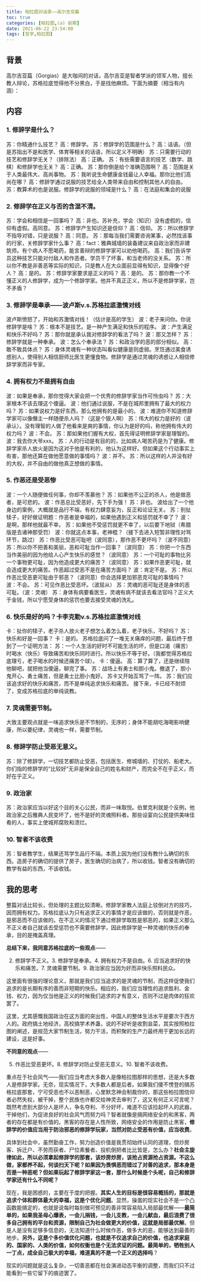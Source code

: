 ```yaml
---
title: 柏拉图对话录——高尔吉亚篇
toc: true
categories: [柏拉图,(a) 前期]
date: 2021-06-22 23:54:00
tags: [哲学,柏拉图]
---
```


## 背景
高尔吉亚篇（Gorgias）是大咖间的对话，高尔吉亚是智者学派的领军人物，擅长教人辩论，苏格拉底觉得他不分黑白，于是找他麻烦。下面为摘要（相当有内涵）：

## 内容

### 1. 修辞学是什么？
苏：你精通什么技艺？
高：修辞学。
苏：修辞学的范围是什么？
高：话语。（但是苏指出不是和医学、体育等相关的话语，所以定义不明确）
苏：只需要行动的技艺和修辞学无关？（排除法）
高：正确。
苏：有些需要语言的技艺（数学、跳棋）和修辞学也无关？
高：正确。
苏：那你倒是给个准确范围啊？
高：范围是关于人类最伟大、高尚事物。
苏：我听说生命健康金钱最让人幸福。那你比他们高尚在哪？
高：修辞学通过说服的技艺给全人类带来自由和控制其他人的自由。
苏：教算术的也是说服。修辞学的说服的领域是什么？ 
高：在法庭和集会的说服

### 2. 修辞学在正义与否的含混不清。

苏：学会和相信是一回事吗？
高：非也。苏补充，学会（知识）没有虚假的，信仰有虚假。高同意。
苏：修辞学产生知识还是信仰？
高：信仰。
苏：所以修辞学不指导对错，只是说服？
高：同意。
苏：那每当我们需要咨询某事，必然找该事的行家，关修辞学家什么事？
高：fact：雅典城墙的装备建议来自政治家而非建筑师。有个病人不愿喝药，能言善辩的修辞学家可以劝他喝药。
高：我们告诉学员这种技艺只能对付敌人和作恶者。学员干了坏事，和当老师的没关系。
苏：所以你不教是非善恶等实际的知识，只是教人在大众面前显得有知识，显得像个好人？
高：是的。
苏：修辞学家要求是正义的吗？
高：是的。
苏：那你教一个不懂正义的人修辞学，成为一个修辞学家。他并不真正正义，所以不是修辞学家，岂不矛盾？

### 3. 修辞学是奉承——波卢斯v.s.苏格拉底激情对线

波卢斯愤怒了，开始和苏激情对线！（估计是高的学生）
波：老子来问你。你说修辞学是啥？
苏：根本不是技艺。是一种产生满足和快乐的程序。
波：产生满足和快乐不好吗？
苏：那你就是承认我对修辞学的看法了吗？
波：那又怎样？
苏：修辞学就是一种奉承。
波：怎么个奉承法？
苏：和政治学的恶的部分相似。
高：敢不敢具体点？
苏：身体灵魂有一种状态叫看似健康是则虚弱。烹饪通过美食诱惑别人，使得别人相信厨师比医生更懂食物。修辞学是通过灵魂的诱惑让人相信修辞学家而非专家。

### 4. 拥有权力不是拥有自由

波：如果是奉承，那你觉得大家会把一个优秀的修辞学家当作可怜虫吗？
苏：大家根本不该去理这个傻逼。
波：他们通过说服，不是在城邦里拥有了最大的权力吗？
苏：如果说权力是好东西，那么他拥有的是最小的。
波：难道你不知道修辞学家可以像僭主一样随便杀人吗？（这是个狠人啊）
苏：伟大的权力是好的（波承认）。没有理智的人做了他看来是爽的事情，你认为是好的吗，称他拥有伟大的权力吗？
波：不会。
苏：那如果他们握有大权，首先得证明修辞学家是理智的。
波：我去你大爷xxx。
苏：人的行动是有目的的，比如病人喝苦药是为了健康。修辞学家杀人放火是因为这对于他是有利的，他认为这样好。但如果这个行动事实上有害，那他还算在做他愿意做的事情吗？
波：并不。
苏：所以这样的人并没有好的大权，并不自由的做他真正想做的事情。

### 5. 作恶还是受恶惨

波：一个人随便做任何事，你却不羡慕他？
苏：如果他不公正的杀人，他是做恶者，是可悲的。
波：作恶总比受恶好，先下手为强！
苏：非也。
波给出了一个他身边的案例，大概就是品行不端，有权力肆意妄为，反正和论证无关。
苏：别扯犊子，好好做证明题：作恶者是幸福的，如果他遇到正义和惩罚就不幸了？
波：是啊，那样他就最不幸。
苏：如果他不受惩罚就更不幸了，以后要下地狱（希腊版是去诸神那受罚）
波：你就这点本事，老神棍？（接下去进入短暂非理性对骂环节，跳过）
苏：作恶比受恶可耻吧（波同意），那作恶不更坏吗？（波不同意）
苏：所以你不把善和美丽，恶和可耻当作一回事？（波同意）
苏：你把一个东西当作美丽的因为他给人心产生快乐的感觉？（波同意）
苏：一个可耻的事物比另一个事物更可耻，因为他造成更大的痛苦？（波同意）
苏：如果作恶更可耻，就会造成更大的痛苦。作恶超过受恶不是在痛苦方面吗？
波：肯定不是。
苏：所以作恶比受恶更可耻由于邪恶？（波同意）你会选择更加邪恶克可耻的事情吗？
波：不会。
苏：可见作恶比受恶坏。（波屈从）
苏：灵魂的恶可耻还是身体的恶可耻。（波：灵魂）
苏：身体有病要看医生，灵魂有病不就该去看法官吗？正义大于金钱，所以宁愿受身体的惩罚也要去接受灵魂的洗礼。

### 6. 快乐是好的吗？卡李克勤v.s.苏格拉底激情对线

卡：扯你的犊子，老子杀人放火老子想怎么着怎么着，老子快乐，不好吗？
苏：快乐和好是一回事？
卡：是的。
苏格拉底问了一堆无关痛痒的问题，最后终于想到了一个证明方法：
苏：一个人生活的好时不可能生活的坏，但是口渴（痛苦）时喝水（快乐）导致痛苦和快乐同时进行。所以快乐不等于好。（我都觉得苏格拉底理亏，老子喝水的时候还痛苦个球）。
卡：傻逼。
高：算了算了，还是继续陪他聊吧，就把他当傻逼，聊完了事。
苏：战场上有勇士和胆小鬼。撤退了，胆小鬼开心、勇士痛苦，但是勇士比胆小鬼好。
苏卡又开始互骂了一阵。
苏：我们应该追求好的快乐和痛苦，而不是单纯追求快乐和痛苦。
接下来，卡已经不耐烦了，变成苏格拉底的单纯说教。

### 7. 灵魂需要节制。

大致主要观点就是一味追求快乐是不节制的，无序的；身体不能胡吃海喝影响健康，所以要纪律，灵魂也一样，需要节制。

### 8. 修辞学防止受恶无意义。

苏：除了修辞学，一切技艺都防止受恶，包括医生、修城墙的、打仗的、船老大。你们指的修辞学的“比较好”无非是保全自己的姓名和财产，而完全不在乎正义，而好在乎正义。

### 9. 政治家

苏：政治家应当以好这个目的关心公民，而非一味取悦。伯里克利就是个反例，他政治家之后雅典人民变坏了，他不是好的灵魂照料者。那些设宴向公民提供美味佳肴的人，事实上使城邦腐败和溃烂。

### 10. 智者不该收费

苏：智者教学生，结果还骂学生品行不端。本质上因为他们没有教什么确切的东西。造房子的确切的提供了房子，医生确切的治病了，所以收钱。智者没有确切的教学有益的东西，不该收钱。

## 我的思考
整篇对话比较长，但处理的主题比较清晰。修辞学家教人法庭上驳倒对方的技巧，因而拥有权力。苏格拉底认为只有追求正义的事情才是应该做的，否则就是作恶，是邪恶而不应该做的。在不正义的情况下通过修辞学取胜是邪恶的，如果正义那么不正义者自己就该去受惩罚也不需要修辞学，因此修辞学是一种灵魂的快乐的奉承，目的是掩盖真理。

**总结下来，我同意苏格拉底的一些观点**——

2. 修辞学不正义。3. 修辞学是奉承。4. 拥有权力不是自由。6. 应当追求好的快乐和痛苦。7. 灵魂需要节制。9. 政治家应当因为好而非快乐照料民众。

这里面有很强的理论意义，那就是我们应当追求的是灵魂的节制，而这样促使我们追求的是长期有序的善而非短期的快乐。相应的，我们应当理性的追求胜利、金钱、权力，因为仅当他是正义的时候我们追求的才有意义，否则不过是肉体的狂欢罢了。

这里，尤其感慨我国政治在这方面的突出性，中国人的整体生活水平是要次于西方人的。政府搞土地经济，高校搞学术养蛊，说的不好听是收割韭菜，其实按照柏拉图的阐述，是规范大家节制生活，努力干活，而积聚的生产力最终用于更加长远的建设，这是好事。

**不同意的观点**——

5. 作恶比受恶更坏。8. 修辞学对防止受恶无意义。10. 智者不该收费。

重点在于社会风气——我们应当考虑大多数人是像柏拉图那样的思想，还是大多数人是修辞学家。无奈，现实情况下，大多数人都是后者。如果我们傻不愣登的搞苏格拉底那套，宁可受恶也不以恶制恶，心里默念神会制裁你的，那这些柏拉图信仰者必然失权，被干掉，整个民族也许都交给神灵去审判了，这又有何正义可言呢？既然考虑到大部分人是坏人，争名夺利、不分好坏，难道不应该捡起坏人的武器，干掉他们，为促进良好的社会风气而努力吗？智者就像是搞网络安全的和黑客，两者的存在都是有价值的。黑客的存在是人性所致，网络安全的作用是防止黑客，**修辞学的价值应当用于防治邪恶的修辞学玩家，当然对防止受恶有价值，应当收费**。

具体到社会中，虽然勤奋工作，努力创造价值是我贯彻始终认同的道理，但炒房客、拆迁户、不劳而获者、尸位素餐者、投机倒把者比比皆是，怎么办？**社会主旋律如此，所以必须拿起修辞学的那套，该炒房炒房，该抢占资源抢占资源。不这么做，家都养不起，何谈扫天下呢？如果因为畏惧恶而错过了对善的追求，那本身是否是一种恶呢？但如果玩起了修辞学家这一套，那什么时候是个头呢，自己和修辞学家还有什么不同呢？**

现在，我是困惑的，主要在于度的把握。**其实人生的目标是很容易概括的，那就是追求个体和群体最大的幸福，这是个优化问题**。显然，操蛋的现实社会不是一个凸函数能搞定的，也就是说每时每刻做可预见的善非常容易陷入局部最优解——**最简单的，如果我圣母心爆表，一会儿捐钱，一会儿支教，一会儿献血，最后浪费了很多自己拥有的平台和资源，限制自己为社会做更大的价值，这就是局部最优解**。但是人是没有足够多信息的，无法知道什么时候作恶，做多大的恶，能够达到最善的地步。**另外，这是个多价值优化问题，也就是不仅追求自己的价值，也追求家庭的、国家的、人类的价值，如何权衡也是个无法求证的问题。最简单的，牺牲别人一丁点，成全自己极大的幸福，难道真的不是一个正义的选择吗**？

现实的问题就是这么复杂，一切善恶都在社会演进动态平衡的调整，而我们只不过能看到一些它留下的痕迹罢了。